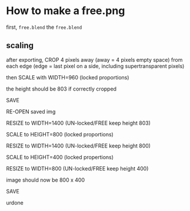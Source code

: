 # How to make a free.png

first, `free.blend` the `free.blend`

## scaling

after exporting, CROP 4 pixels away (away = 4 pixels empty space) from each edge (edge = last pixel on a side, including supertransparent pixels)

then SCALE with WIDTH=960 (locked proportions)

the height should be 803 if correctly cropped

SAVE

RE-OPEN saved img

RESIZE to WIDTH=1400 (UN-locked/FREE keep height 803)

SCALE to HEIGHT=800 (locked proportions)

RESIZE to WIDTH=1400 (UN-locked/FREE keep height 800)

SCALE to HEIGHT=400 (locked propertions)

RESIZE to WIDTH=800 (UN-locked/FREE keep height 400)

image should now be 800 x 400

SAVE

urdone
